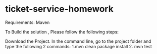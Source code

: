# ticket-service-homework
Requirements: Maven

To Build the solution , Please follow the following steps:

Download the Project.
In the command line, go to the project folder and type the following 2 commands:
1.mvn clean package install 2. mvn test

 


